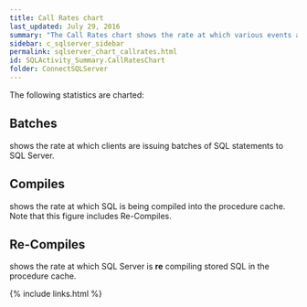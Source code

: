 ```yaml
---
title: Call Rates chart
last_updated: July 29, 2016
summary: "The Call Rates chart shows the rate at which various events are occurring in SQL Server. This information will give an idea of how busy the SQL Server is at any time."
sidebar: c_sqlserver_sidebar
permalink: sqlserver_chart_callrates.html
id: SQLActivity_Summary.CallRatesChart
folder: ConnectSQLServer
---
```



The following statistics are charted:

## Batches

shows the rate at which clients are issuing batches of SQL statements to SQL Server.

## Compiles

shows the rate at which SQL is being compiled into the procedure cache. Note that this figure includes Re-Compiles.

## Re-Compiles

shows the rate at which SQL Server is **re** compiling stored SQL in the procedure cache.





{% include links.html %}
